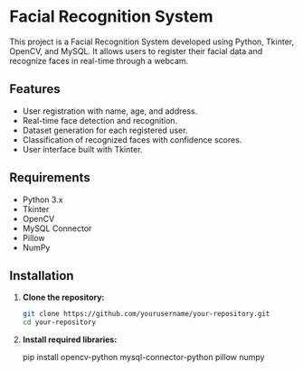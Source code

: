 # Facial Recognition System

This project is a Facial Recognition System developed using Python, Tkinter, OpenCV, and MySQL. It allows users to register their facial data and recognize faces in real-time through a webcam.

## Features

- User registration with name, age, and address.
- Real-time face detection and recognition.
- Dataset generation for each registered user.
- Classification of recognized faces with confidence scores.
- User interface built with Tkinter.

## Requirements

- Python 3.x
- Tkinter
- OpenCV
- MySQL Connector
- Pillow
- NumPy

## Installation

1. **Clone the repository:**

   ```bash
   git clone https://github.com/yourusername/your-repository.git
   cd your-repository


2. **Install required libraries:**

   pip install opencv-python mysql-connector-python pillow numpy



